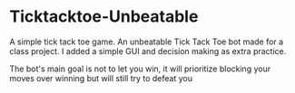 # Ticktacktoe-Unbeatable
A simple tick tack toe game. 
An unbeatable Tick Tack Toe bot made for a class project. I added a simple GUI and decision making as extra practice. 

The bot's main goal is not to let you win, it will prioritize blocking your moves over winning but will still try to defeat you
